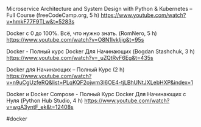 Microservice Architecture and System Design with Python & Kubernetes – Full Course (freeCodeCamp.org, 5 h)
https://www.youtube.com/watch?v=hmkF77F9TLw&t=5283s

Docker с 0 до 100%. Всё, что нужно знать. (RomNero, 5 h)
https://www.youtube.com/watch?v=O8N1lvkIjig&t=95s

Docker - Полный курс Docker Для Начинающих (Bogdan Stashchuk, 3 h)
https://www.youtube.com/watch?v=_uZQtRyF6Eg&t=435s

Docker для Начинающих – Полный Курс (2 h)
https://www.youtube.com/watch?v=n9uCgUzfeRQ&list=PLqKQF2ojwm3l6OE4-tjLBhUNtJXLebHXP&index=1

Docker и Docker Compose - Полный Курс Docker Для Начинающих с Нуля (Python Hub Studio, 4 h)
https://www.youtube.com/watch?v=wgA3yntF_ek&t=12408s

#docker


